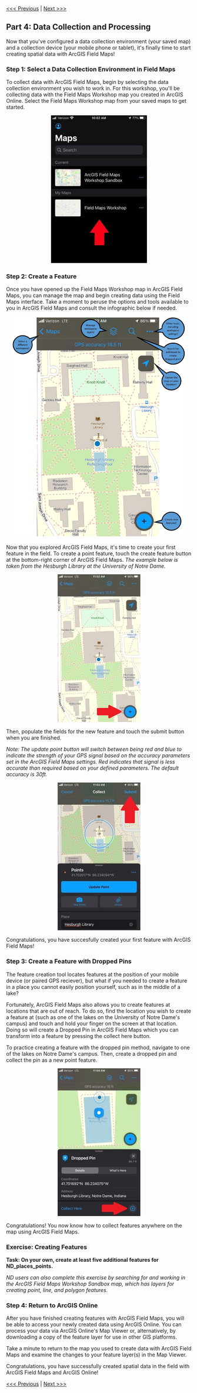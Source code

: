 [<<< Previous](https://github.com/jacobmswisher/ArcGIS-Field-Maps/blob/main/Sections/Part%203%20-%20Configuring%20Your%20Collection%20Device.md) | [Next >>>](https://github.com/jacobmswisher/ArcGIS-Field-Maps/blob/main/Sections/Part%205%20-%20Resources.md)  

## Part 4: Data Collection and Processing

Now that you've configured a data collection environment (your saved map) and a collection device (your mobile phone or tablet), it's finally time to start creating spatial data with ArcGIS Field Maps!

### Step 1: Select a Data Collection Environment in Field Maps

To collect data with ArcGIS Field Maps, begin by selecting the data collection environment you wish to work in. For this workshop, you'll be collecting data with the Field Maps Workshop map you created in ArcGIS Online. Select the Field Maps Workshop map from your saved maps to get started.

<p align="center">
  <img src="https://github.com/jacobmswisher/images/blob/main/ArcGIS%20Field%20Maps/Figure%2012.jpg">
</p>

### Step 2: Create a Feature

Once you have opened up the Field Maps Workshop map in ArcGIS Field Maps, you can manage the map and begin creating data using the Field Maps interface. Take a moment to peruse the options and tools available to you in ArcGIS Field Maps and consult the infographic below if needed.

<p align="center">
  <img src="https://github.com/jacobmswisher/images/blob/main/ArcGIS%20Field%20Maps/Figure%2013a.jpg" height="600px" width="474px">
</p>

Now that you explored ArcGIS Field Maps, it's time to create your first feature in the field. To create a point feature, touch the create feature button at the bottom-right corner of ArcGIS Field Maps. *The example below is taken from the Hesburgh Library at the University of Notre Dame.*

<p align="center">
  <img src="https://github.com/jacobmswisher/images/blob/main/ArcGIS%20Field%20Maps/Figure%2014.jpg">
</p>

Then, populate the fields for the new feature and touch the submit button when you are finished.

*Note: The update point button will switch between being red and blue to indicate the strength of your GPS signal based on the accuracy parameters set in the ArcGIS Field Maps settings. Red indicates that signal is less accurate than required based on your defined parameters. The default accuracy is 30ft.*

<p align="center">
  <img src="https://github.com/jacobmswisher/images/blob/main/ArcGIS%20Field%20Maps/Figure%2015.jpg">
</p>

Congratulations, you have succesfully created your first feature with ArcGIS Field Maps!

### Step 3: Create a Feature with Dropped Pins

The feature creation tool locates features at the position of your mobile device (or paired GPS reciever), but what if you needed to create a feature in a place you cannot easily position yourself, such as in the middle of a lake?

Fortunately, ArcGIS Field Maps also allows you to create features at locations that are out of reach. To do so, find the location you wish to create a feature at (such as one of the lakes on the University of Notre Dame's campus) and touch and hold your finger on the screen at that location. Doing so will create a Dropped Pin in ArcGIS Field Maps which you can transform into a feature by pressing the collect here button.

To practice creating a feature with the dropped pin method, navigate to one of the lakes on Notre Dame's campus. Then, create a dropped pin and collect the pin as a new point feature.

<p align="center">
  <img src="https://github.com/jacobmswisher/images/blob/main/ArcGIS%20Field%20Maps/Figure%2016.jpg">
</p>

Congratulations! You now know how to collect features anywhere on the map using ArcGIS Field Maps.

### Exercise: Creating Features

**Task: On your own, create at least five additional features for ND_places_points.**

*ND users can also complete this exercise by searching for and working in the ArcGIS Field Maps Workshop Sandbox map, which has layers for creating point, line, and polygon features.*

### Step 4: Return to ArcGIS Online

After you have finished creating features with ArcGIS Field Maps, you will be able to access your newly created data using ArcGIS Online. You can process your data via ArcGIS Online's Map Viewer or, alternatively, by downloading a copy of the feature layer for use in other GIS platforms. 

Take a minute to return to the map you used to create data with ArcGIS Field Maps and examine the changes to your feature layer(s) in the Map Viewer.

Congratulations, you have successfully created spatial data in the field with ArcGIS Field Maps and ArcGIS Online!

[<<< Previous](https://github.com/jacobmswisher/ArcGIS-Field-Maps/blob/main/Sections/Part%203%20-%20Configuring%20Your%20Collection%20Device.md) | [Next >>>](https://github.com/jacobmswisher/ArcGIS-Field-Maps/blob/main/Sections/Part%205%20-%20Resources.md)  

